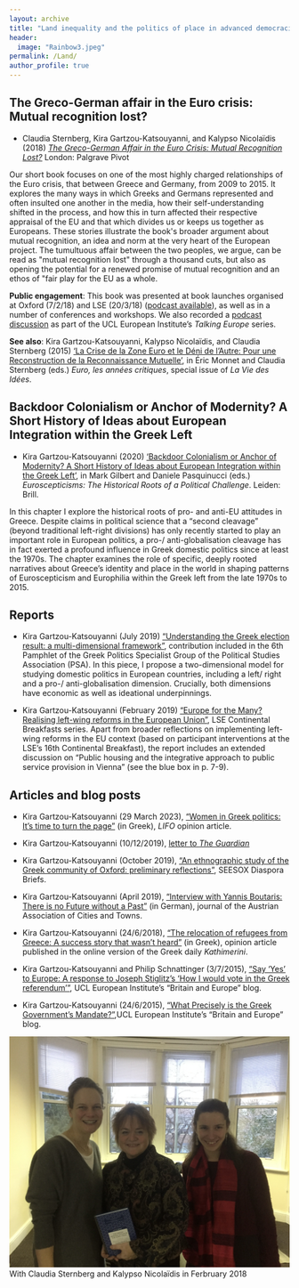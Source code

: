 ```yaml
---
layout: archive
title: "Land inequality and the politics of place in advanced democracies"
header: 
  image: "Rainbow3.jpeg"
permalink: /Land/
author_profile: true
---
```


## The Greco-German affair in the Euro crisis: Mutual recognition lost?

* Claudia Sternberg, Kira Gartzou-Katsouyanni, and Kalypso Nicolaïdis (2018) [*The Greco-German Affair in the Euro Crisis: Mutual Recognition Lost?*](https://link.springer.com/book/10.1057/978-1-137-54751-4) London: Palgrave Pivot

Our short book focuses on one of the most highly charged relationships of the Euro crisis, that between Greece and Germany, from 2009 to 2015. It explores the many ways in which Greeks and Germans represented and often insulted one another in the media, how their self-understanding shifted in the process, and how this in turn affected their respective appraisal of the EU and that which divides us or keeps us together as Europeans. These stories illustrate the book's broader argument about mutual recognition, an idea and norm at the very heart of the European project. The tumultuous affair between the two peoples, we argue, can be read as "mutual recognition lost" through a thousand cuts, but also as opening the potential for a renewed promise of mutual recognition and an ethos of "fair play for the EU as a whole.

**Public engagement**: This book was presented at book launches organised at Oxford (7/2/18) and LSE (20/3/18) ([podcast available](https://richmedia.lse.ac.uk/hellenicobservatory/20180321_TheGrecoGermanAffairInTheEuroCrisis.mp3)), as well as in a number of conferences and workshops. We also recorded a [podcast discussion](https://www.ucl.ac.uk/european-institute/projects/talking-europe) as part of the UCL European Institute’s *Talking Europe* series.

**See also**: Kira Gartzou-Katsouyanni, Kalypso Nicolaïdis, and Claudia Sternberg (2015) [‘La Crise de la Zone Euro et le Déni de l’Autre: Pour une Reconstruction de la Reconnaissance Mutuelle’](https://laviedesidees.fr/Euro-les-annees-critiques.html), in Éric Monnet and Claudia Sternberg (eds.) *Euro, les années critiques*, special issue of *La Vie des Idées*.

## Backdoor Colonialism or Anchor of Modernity? A Short History of Ideas about European Integration within the Greek Left

* Kira Gartzou-Katsouyanni (2020) [‘Backdoor Colonialism or Anchor of Modernity? A Short History of Ideas about European Integration within the Greek Left’](https://brill.com/view/book/edcoll/9789004421257/BP000009.xml), in Mark Gilbert and Daniele Pasquinucci (eds.) *Euroscepticisms: The Historical Roots of a Political Challenge*. Leiden: Brill.

In this chapter I explore the historical roots of pro- and anti-EU attitudes in Greece. Despite claims in political science that a “second cleavage” (beyond traditional left-right divisions) has only recently started to play an important role in European politics,  a pro-/ anti-globalisation cleavage has in fact exerted a profound influence in Greek domestic politics since at least the 1970s. The chapter examines the role of specific, deeply rooted narratives about Greece’s identity and place in the world in shaping patterns of Euroscepticism and Europhilia within the Greek left from the late 1970s to 2015. 

## Reports

*	Kira Gartzou-Katsouyanni (July 2019) [“Understanding the Greek election result: a multi-dimensional framework”](https://gpsg.org.uk/wp-content/uploads/2019/07/Final_Pamphlet_July-2019.pdf), contribution included in the 6th Pamphlet of the Greek Politics Specialist Group of the Political Studies Association (PSA). In this piece, I propose a two-dimensional model for studying domestic politics in European countries, including a left/ right and a pro-/ anti-globalisation dimension. Crucially, both dimensions have economic as well as ideational underpinnings.   

* Kira Gartzou-Katsouyanni (February 2019) [“Europe for the Many? Realising left-wing reforms in the European Union”](https://blogsmedia.lse.ac.uk/blogs.dir/107/files/2019/05/LSE-Continental-Breakfast-Europe-for-the-Many.pdf), LSE Continental Breakfasts series. Apart from broader reflections on implementing left-wing reforms in the EU context (based on participant interventions at the LSE’s 16th Continental Breakfast), the report includes an extended discussion on “Public housing and the integrative approach to public service provision in Vienna” (see the blue box in p. 7-9).

## Articles and blog posts

* Kira Gartzou-Katsouyanni (29 March 2023), [“Women in Greek politics: It’s time to turn the page”](https://www.lifo.gr/guest-editors/gynaikes-stin-politiki-zoi-eftase-i-stigmi-gia-allagi-selidas) (in Greek), *LIFO* opinion article.

* Kira Gartzou-Katsouyanni (10/12/2019), [letter to *The Guardian*](https://www.theguardian.com/politics/2019/dec/10/eu-pride-and-the-view-from-1970s-brussels?fbclid=IwAR0KB7vlzeQtejN4Nm1sLjW9T9T2j-J79KJvbn_H4Uhxqbn4x510pxBG47Q)

* Kira Gartzou-Katsouyanni (October 2019), [“An ethnographic study of the Greek community of Oxford: preliminary reflections”](http://seesoxdiaspora.org/publications/briefs/an-ethnographic-study-of-the-greek-community-of-oxford-preliminary-reflections), SEESOX Diaspora Briefs. 

* Kira Gartzou-Katsouyanni (April 2019), [“Interview with Yannis Boutaris: There is no Future without a Past”](https://www.staedtebund.gv.at/fileadmin/USERDATA/oegz/dokumente/OeGZ_4_2019.pdf) (in German), journal of the Austrian Association of Cities and Towns. 

* Kira Gartzou-Katsouyanni (24/6/2018), [“The relocation of refugees from Greece: A success story that wasn’t heard”](http://www.kathimerini.gr/971442/article/epikairothta/kosmos/metegkatastash-prosfygwn-mia-epityxia-poy-den-akoysthke) (in Greek), opinion article published in the online version of the Greek daily *Kathimerini*. 

* Kira Gartzou-Katsouyanni and Philip Schnattinger (3/7/2015), [“Say ‘Yes’ to Europe: A response to Joseph Stiglitz’s ‘How I would vote in the Greek referendum’”](http://britain-europe.com/2015/07/03/say-yes-to-europe-a-response-to-joseph-stiglitz/), UCL European Institute’s “Britain and Europe” blog.

* Kira Gartzou-Katsouyanni (24/6/2015), [“What Precisely is the Greek Government’s Mandate?”](http://britain-europe.com/2015/06/24/what-precisely-is-the-greek-governments-mandate/),UCL European Institute’s “Britain and Europe” blog. 

![](/images/Launch.jpg) 
With Claudia Sternberg and Kalypso Nicolaïdis in Ferbruary 2018